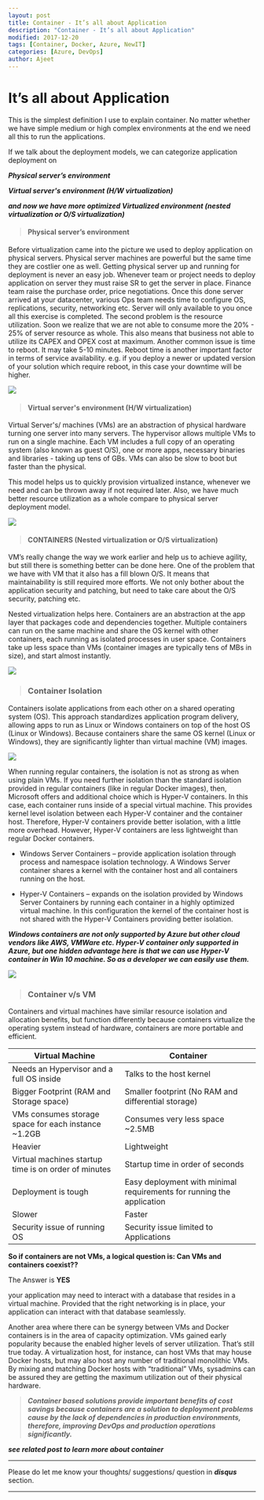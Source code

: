 ```yaml
---
layout: post
title: Container - It’s all about Application
description: "Container - It’s all about Application"
modified: 2017-12-20
tags: [Container, Docker, Azure, NewIT]
categories: [Azure, DevOps]
author: Ajeet
---
```


# It’s all about Application

This is the simplest definition I use to explain container. No matter whether we have simple medium or high complex environments at the end we need all this to run the applications.

If we talk about the deployment models, we can categorize application deployment on

***Physical server’s environment***

***Virtual server's environment (H/W virtualization)*** 

***and now we have more optimized Virtualized environment (nested virtualization or O/S virtualization)***
<!--more-->

> #### Physical server’s environment

Before virtualization came into the picture we used to deploy application on physical servers. Physical server machines are powerful but the same time they are costlier one as well. Getting physical server up and running for deployment is never an easy job. 
Whenever team or project needs to deploy application on server they must raise SR to get the server in place. Finance team raise the purchase order, price negotiations. Once this done server arrived at your datacenter, various Ops team needs time to configure OS, replications, security, networking etc. Server will only available to you once all this exercise is completed.
The second problem is the resource utilization. Soon we realize that we are not able to consume more the 20% - 25% of server resource as whole. This also means that business not able to utilize its CAPEX and OPEX cost at maximum. 
Another common issue is time to reboot. It may take 5-10 minutes. Reboot time is another important factor in terms of service availability. e.g. if you deploy a newer or updated version of your solution which require reboot, in this case your downtime will be higher.

![](/images/posts/container/deploym1.JPG)

> #### Virtual server's environment (H/W virtualization)


Virtual Server's/ machines (VMs) are an abstraction of physical hardware turning one server into many servers. The hypervisor allows multiple VMs to run on a single machine. Each VM includes a full copy of an operating system (also known as guest O/S), one or more apps, necessary binaries and libraries - taking up tens of GBs. VMs can also be slow to boot but faster than the physical.

This model helps us to quickly provision virtualized instance, whenever we need and can be thrown away if not required later. Also, we have much better resource utilization as a whole compare to physical server deployment model.

![](/images/posts/container/deploym2.JPG)

> #### CONTAINERS (Nested virtualization or O/S virtualization)

VM’s really change the way we work earlier and help us to achieve agility, but still there is something better can be done here.
One of the problem that we have with VM that it also has a fill blown O/S. It means that maintainability is still required more efforts. We not only bother about the application security and patching, but need to take care about the O/S security, patching etc.

Nested virtualization helps here. Containers are an abstraction at the app layer that packages code and dependencies together. Multiple containers can run on the same machine and share the OS kernel with other containers, each running as isolated processes in user space. Containers take up less space than VMs (container images are typically tens of MBs in size), and start almost instantly.

![](/images/posts/container/deploym3.JPG)



> ### Container Isolation

Containers isolate applications from each other on a shared operating system (OS). This approach standardizes application program delivery, allowing apps to run as Linux or Windows containers on top of the host OS (Linux or Windows). Because containers share the same OS kernel (Linux or Windows), they are significantly lighter than virtual machine (VM) images. 

![](/images/posts/container/containeriso1.JPG)


When running regular containers, the isolation is not as strong as when using plain VMs. If you need further isolation than the standard isolation provided in regular containers (like in regular Docker images), then, Microsoft offers and additional choice which is Hyper-V containers. In this case, each container runs inside of a special virtual machine. This provides kernel level isolation between each Hyper-V container and the container host. Therefore, Hyper-V containers provide better isolation, with a little more overhead. 
However, Hyper-V containers are less lightweight than regular Docker containers. 

*   Windows Server Containers – provide application isolation through process and namespace isolation technology. A Windows Server container shares a kernel with the container host and all containers running on the host.

*   Hyper-V Containers – expands on the isolation provided by Windows Server Containers by running each container in a highly optimized virtual machine. In this configuration the kernel of the container host is not shared with the Hyper-V Containers providing better isolation. 

***Windows containers are not only supported by Azure but other cloud vendors like AWS, VMWare etc.
Hyper-V container only supported in Azure, but one hidden advantage here is that we can use Hyper-V container in Win 10 machine. So as a developer we can easily use them.***


![](/images/posts/container/wincon2.JPG)

> ### Container v/s VM

Containers and virtual machines have similar resource isolation and allocation benefits, but function differently because containers virtualize the operating system instead of hardware, containers are more portable and efficient.



| Virtual Machine          	| Container       | 
|---------------------	|	---------------------	|
| Needs an Hypervisor and a full OS inside | Talks to the host kernel |
|Bigger Footprint (RAM and Storage space) |  Smaller footprint (No RAM and differential storage) |
|  VMs consumes storage space for each instance ~1.2GB 	|                Consumes very less space ~2.5MB | 
| Heavier            	| Lightweight                      |
| Virtual machines startup time is on order of minutes           	|  Startup time in order of seconds                     |
|  Deployment is tough          	|    Easy deployment with minimal requirements for running the application                   | 
|  Slower          	|    Faster                   |
|   Security issue of running OS      	|   Security issue limited to Applications                    |

**So if containers are not VMs,  a logical question is:  Can VMs and containers coexist??**
 
 The Answer is **YES**

your application may need to interact with a database that resides in a virtual machine. Provided that the right networking
is in place, your application can interact with that database seamlessly.

Another area where there can be synergy between VMs and Docker containers is in the area of capacity optimization. VMs gained early popularity because the enabled higher levels of server utilization. That’s still true today. A virtualization host, for instance, can host VMs that may house Docker hosts, but may also host any number of traditional monolithic VMs. By mixing and matching Docker hosts with “traditional” VMs, sysadmins can be assured they are getting the maximum utilization out of their physical hardware.

> ***Container based solutions provide important benefits of cost savings because containers are a solution to deployment problems cause by the lack of dependencies in production environments, therefore, improving DevOps and production operations significantly.***


***see related post to learn more about container***

---
Please do let me know your thoughts/ suggestions/ question in ***disqus*** section.

---